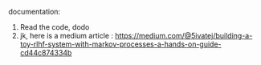 

documentation:
1. Read the code, dodo
2. jk, here is a medium article : https://medium.com/@5ivatej/building-a-toy-rlhf-system-with-markov-processes-a-hands-on-guide-cd44c874334b
